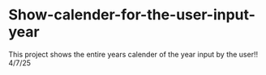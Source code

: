 # Show-calender-for-the-user-input-year
This  project shows the entire years calender of the year input by the user!! 4/7/25
